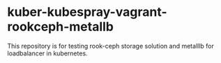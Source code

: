 # kuber-kubespray-vagrant-rookceph-metallb
This repository is for testing rook-ceph storage solution and metalllb for loadbalancer in kubernetes.
